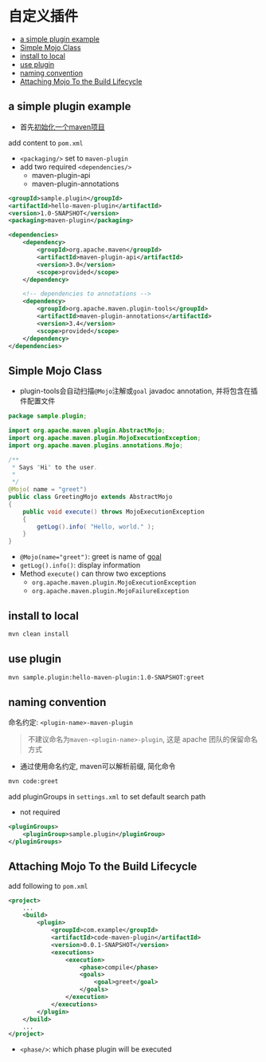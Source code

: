 # 自定义插件

- [a simple plugin example](#a-simple-plugin-example)
- [Simple Mojo Class](#simple-mojo-class)
- [install to local](#install-to-local)
- [use plugin](#use-plugin)
- [naming convention](#naming-convention)
- [Attaching Mojo To the Build Lifecycle](#attaching-mojo-to-the-build-lifecycle)

## a simple plugin example

- 首先[初始化一个maven项目](Maven_Using.md#创建一个项目)

add content to `pom.xml`

- `<packaging/>` set to `maven-plugin`
- add two required `<dependencies/>`
  - maven-plugin-api
  - maven-plugin-annotations

```xml
<groupId>sample.plugin</groupId>
<artifactId>hello-maven-plugin</artifactId>
<version>1.0-SNAPSHOT</version>
<packaging>maven-plugin</packaging>

<dependencies>
    <dependency>
        <groupId>org.apache.maven</groupId>
        <artifactId>maven-plugin-api</artifactId>
        <version>3.0</version>
        <scope>provided</scope>
    </dependency>

    <!-- dependencies to annotations -->
    <dependency>
        <groupId>org.apache.maven.plugin-tools</groupId>
        <artifactId>maven-plugin-annotations</artifactId>
        <version>3.4</version>
        <scope>provided</scope>
    </dependency>
</dependencies>
```

## Simple Mojo Class

- plugin-tools会自动扫描`@Mojo`注解或`goal` javadoc annotation, 并将包含在插件配置文件

```java
package sample.plugin;

import org.apache.maven.plugin.AbstractMojo;
import org.apache.maven.plugin.MojoExecutionException;
import org.apache.maven.plugins.annotations.Mojo;

/**
 * Says "Hi" to the user.
 *
 */
@Mojo( name = "greet")
public class GreetingMojo extends AbstractMojo
{
    public void execute() throws MojoExecutionException
    {
        getLog().info( "Hello, world." );
    }
}
```

- `@Mojo(name="greet")`: greet is name of [goal](Maven_Terms.md#mojogoal)
- `getLog().info()`: display information
- Method `execute()` can throw two exceptions
  - `org.apache.maven.plugin.MojoExecutionException`
  - `org.apache.maven.plugin.MojoFailureException`

## install to local

```bash
mvn clean install
```

## use plugin

```bash
mvn sample.plugin:hello-maven-plugin:1.0-SNAPSHOT:greet
```

## naming convention

命名约定: `<plugin-name>-maven-plugin`

> 不建议命名为`maven-<plugin-name>-plugin`, 这是 apache 团队的保留命名方式

- 通过使用命名约定, maven可以解析前缀, 简化命令

```bash
mvn code:greet
```

add pluginGroups in `settings.xml` to set default search path

- not required

```xml
<pluginGroups>
    <pluginGroup>sample.plugin</pluginGroup>
</pluginGroups>
```

## Attaching Mojo To the Build Lifecycle

add following to `pom.xml`

```xml
<project>
    ...
    <build>
        <plugin>
            <groupId>com.example</groupId>
            <artifactId>code-maven-plugin</artifactId>
            <version>0.0.1-SNAPSHOT</version>
            <executions>
                <execution>
                    <phase>compile</phase>
                    <goals>
                        <goal>greet</goal>
                    </goals>
                </execution>
            </executions>
        </plugin>
    </build>
    ...
</project>
```

- `<phase/>`: which phase plugin will be executed



